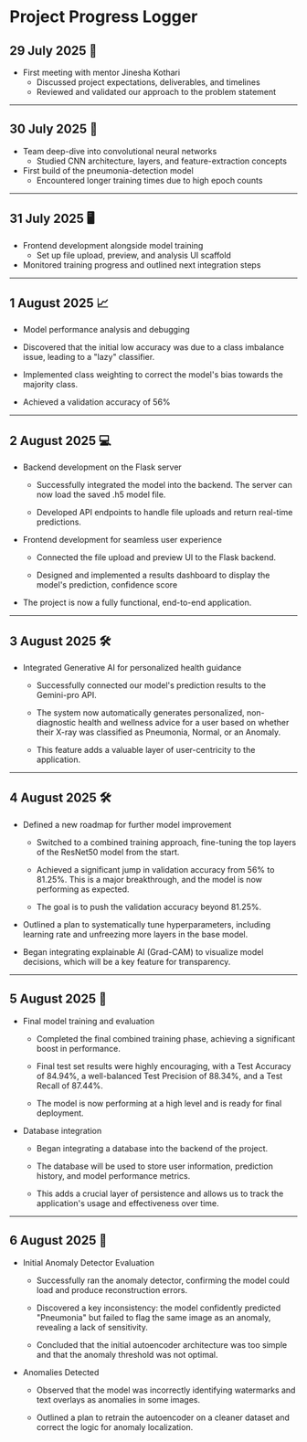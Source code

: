 # Project Progress Logger

## 29 July 2025 🤝

- First meeting with mentor Jinesha Kothari  
  - Discussed project expectations, deliverables, and timelines  
  - Reviewed and validated our approach to the problem statement  

---

## 30 July 2025 🧠

- Team deep-dive into convolutional neural networks  
  - Studied CNN architecture, layers, and feature-extraction concepts  
- First build of the pneumonia-detection model  
  - Encountered longer training times due to high epoch counts  

---

## 31 July 2025 🖥️

- Frontend development alongside model training  
  - Set up file upload, preview, and analysis UI scaffold  
- Monitored training progress and outlined next integration steps  

---

## 1 August 2025 📈

- Model performance analysis and debugging

- Discovered that the initial low accuracy was due to a class imbalance issue, leading to a "lazy" classifier.

- Implemented class weighting to correct the model's bias towards the majority class.
  
- Achieved a validation accuracy of 56%

---

## 2 August 2025 💻

- Backend development on the Flask server

  - Successfully integrated the model into the backend. The server can now load the saved .h5 model file.

  - Developed API endpoints to handle file uploads and return real-time predictions.

- Frontend development for seamless user experience

  - Connected the file upload and preview UI to the Flask backend.

  - Designed and implemented a results dashboard to display the model's prediction, confidence score

- The project is now a fully functional, end-to-end application.

---

## 3 August 2025 🛠️

- Integrated Generative AI for personalized health guidance

  - Successfully connected our model's prediction results to the Gemini-pro API.

  - The system now automatically generates personalized, non-diagnostic health and wellness advice for a user based on whether their X-ray was           classified as Pneumonia, Normal, or an Anomaly.

  - This feature adds a valuable layer of user-centricity to the application.

---

## 4 August 2025 🛠️

- Defined a new roadmap for further model improvement
  
  - Switched to a combined training approach, fine-tuning the top layers of the ResNet50 model from the start.
  
  - Achieved a significant jump in validation accuracy from 56% to 81.25%. This is a major breakthrough, and the model is now performing as expected.

  - The goal is to push the validation accuracy beyond 81.25%.

- Outlined a plan to systematically tune hyperparameters, including learning rate and unfreezing more layers in the base model.

- Began integrating explainable AI (Grad-CAM) to visualize model decisions, which will be a key feature for transparency.

---

## 5 August 2025 🚀

- Final model training and evaluation

  - Completed the final combined training phase, achieving a significant boost in performance.

  - Final test set results were highly encouraging, with a Test Accuracy of 84.94%, a well-balanced Test Precision of 88.34%, and a Test Recall of      87.44%.

  - The model is now performing at a high level and is ready for final deployment.

- Database integration

  - Began integrating a database into the backend of the project.

  - The database will be used to store user information, prediction history, and model performance metrics.

  - This adds a crucial layer of persistence and allows us to track the application's usage and effectiveness over time.

---

## 6 August 2025 🐞

- Initial Anomaly Detector Evaluation

  - Successfully ran the anomaly detector, confirming the model could load and produce reconstruction errors.

  - Discovered a key inconsistency: the model confidently predicted "Pneumonia" but failed to flag the same image as an          anomaly, revealing a lack of sensitivity.

  - Concluded that the initial autoencoder architecture was too simple and that the anomaly threshold was not optimal.

- Anomalies Detected

  - Observed that the model was incorrectly identifying watermarks and text overlays as anomalies in some images.

  - Outlined a plan to retrain the autoencoder on a cleaner dataset and correct the logic for anomaly localization.









